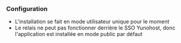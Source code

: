 ### Configuration

* L'installation se fait en mode utilisateur unique pour le moment
* Le relais ne peut pas fonctionner derrière le SSO Yunohost, donc l'application est installée en mode public par défaut